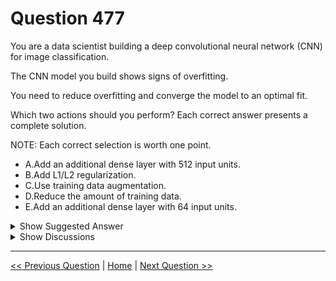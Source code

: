 # Question 477

You are a data scientist building a deep convolutional neural network (CNN) for image classification.

The CNN model you build shows signs of overfitting.

You need to reduce overfitting and converge the model to an optimal fit.

Which two actions should you perform? Each correct answer presents a complete solution.

NOTE: Each correct selection is worth one point.

* A.Add an additional dense layer with 512 input units.
* B.Add L1/L2 regularization.
* C.Use training data augmentation.
* D.Reduce the amount of training data.
* E.Add an additional dense layer with 64 input units.

<details>
  <summary>Show Suggested Answer</summary>

  <strong>BC</strong><br>

</details>

<details>
  <summary>Show Discussions</summary>

<blockquote><p><strong>jsnels86</strong> <code>(Tue 26 May 2020 15:50)</code> - <em>Upvotes: 25</em></p><p>I agree, B and C should be the correct answers</p></blockquote>
<blockquote><p><strong>Yilu</strong> <code>(Tue 12 May 2020 05:47)</code> - <em>Upvotes: 16</em></p><p>adding more training records should decrease the overfitting.</p></blockquote>
<blockquote><p><strong>Yilu</strong> <code>(Sat 16 May 2020 04:49)</code> - <em>Upvotes: 47</em></p><p>Answer should be B and C</p></blockquote>
<blockquote><p><strong>kty</strong> <code>(Thu 25 Mar 2021 15:26)</code> - <em>Upvotes: 1</em></p><p>I agree</p></blockquote>
<blockquote><p><strong>evangelist</strong> <code>(Sun 23 Jun 2024 11:47)</code> - <em>Upvotes: 1</em></p><p>Explanation:
B. L1/L2 regularization helps prevent overfitting by adding a penalty term to the loss function, discouraging the model from relying too heavily on any particular feature.
C. Data augmentation increases the diversity of your training set by applying random (but realistic) transformations to the existing images, which helps the model generalize better and reduce overfitting.
These two techniques are commonly used to address overfitting in deep learning models, especially CNNs for image classification.</p></blockquote>
<blockquote><p><strong>evangelist</strong> <code>(Sat 18 May 2024 06:33)</code> - <em>Upvotes: 1</em></p><p>B. Add L1/L2 regularization.

C. Use training data augmentation.

These methods directly address the problem of overfitting by either penalizing overly complex models or by making the training data more diverse and challenging for the model.</p></blockquote>
<blockquote><p><strong>Matt2000</strong> <code>(Tue 06 Feb 2024 12:09)</code> - <em>Upvotes: 1</em></p><p>This reference might be useful: https://towardsdatascience.com/8-simple-techniques-to-prevent-overfitting-4d443da2ef7d</p></blockquote>
<blockquote><p><strong>phdykd</strong> <code>(Fri 24 Feb 2023 04:39)</code> - <em>Upvotes: 2</em></p><p>The two actions that can help reduce overfitting and converge the model to an optimal fit are:

B. Add L1/L2 regularization: Regularization techniques can help to reduce overfitting in a neural network. L1/L2 regularization adds a penalty term to the loss function, which encourages the model to learn simpler and smoother weight values. This, in turn, helps to prevent overfitting.

C. Use training data augmentation: Data augmentation is a technique that can be used to artificially increase the size of the training dataset by creating new examples from existing data. This can help the model to generalize better and reduce overfitting. Common data augmentation techniques for image data include random rotations, flips, and translations.

Options A and E suggest adding additional dense layers, which can increase the complexity of the model and potentially exacerbate overfitting. Option D suggests reducing the amount of training data, which can lead to underfitting and poor generalization performance. Therefore, options B and C are the best choices for reducing overfitting and improving model performance.</p></blockquote>
<blockquote><p><strong>ning</strong> <code>(Mon 13 Jun 2022 13:09)</code> - <em>Upvotes: 2</em></p><p>Regulation
Increase data through data argumentation</p></blockquote>
<blockquote><p><strong>dija123</strong> <code>(Wed 08 Dec 2021 18:26)</code> - <em>Upvotes: 5</em></p><p>I agree with B and C</p></blockquote>
<blockquote><p><strong>saurabhk1</strong> <code>(Fri 05 Mar 2021 09:59)</code> - <em>Upvotes: 7</em></p><p>Answer should be B and C</p></blockquote>
<blockquote><p><strong>Neuron</strong> <code>(Tue 02 Feb 2021 22:21)</code> - <em>Upvotes: 4</em></p><p>Regularisation and data augmentation are correct. Dropouts and early termination are also correct but not in the options.</p></blockquote>
<blockquote><p><strong>aziti</strong> <code>(Tue 29 Dec 2020 20:11)</code> - <em>Upvotes: 4</em></p><p>During dropout, we are not actually reducing the training data but rather dropping the neurons to help them memorize less and not overfit.
https://www.kdnuggets.com/2019/12/5-techniques-prevent-overfitting-neural-networks.html
so the answer is B and C</p></blockquote>
<blockquote><p><strong>Sud3962</strong> <code>(Sat 19 Dec 2020 20:52)</code> - <em>Upvotes: 2</em></p><p>Answer should be B,C</p></blockquote>
<blockquote><p><strong>Pucha</strong> <code>(Thu 12 Nov 2020 05:41)</code> - <em>Upvotes: 3</em></p><p>Yes BC should be correct, image data augmentation - generating more training data artificially to expand the learning of algo</p></blockquote>
<blockquote><p><strong>BICube</strong> <code>(Sun 20 Sep 2020 17:39)</code> - <em>Upvotes: 5</em></p><p>and to support the argument for C:
&quot;Image data augmentation is a technique that can be used to artificially expand the size of a training dataset by creating modified versions of images in the dataset.

Training deep learning neural network models on more data can result in more skillful models, and the augmentation techniques can create variations of the images that can improve the ability of the fit models to generalize what they have learned to new images.&quot;
Ref: https://machinelearningmastery.com/how-to-configure-image-data-augmentation-when-training-deep-learning-neural-networks/</p></blockquote>
<blockquote><p><strong>hima618</strong> <code>(Sun 20 Sep 2020 06:13)</code> - <em>Upvotes: 2</em></p><p>Yes, BC are correct.</p></blockquote>
<blockquote><p><strong>rr200</strong> <code>(Thu 30 Jul 2020 14:36)</code> - <em>Upvotes: 4</em></p><p>BC are right answers.  To reduce overfitting in DL model, you either increase training data volume or reduce complexity of the model</p></blockquote>
<blockquote><p><strong>Timeless_Faceless</strong> <code>(Wed 15 Jul 2020 10:34)</code> - <em>Upvotes: 4</em></p><p>The answer is definitely B and C</p></blockquote>

</details>

---

[<< Previous Question](question_476.md) | [Home](/index.md) | [Next Question >>](question_478.md)

